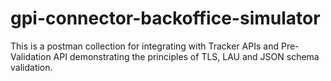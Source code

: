 # gpi-connector-backoffice-simulator
This is a postman collection for integrating with Tracker APIs and Pre-Validation API demonstrating the principles of TLS, LAU and JSON schema validation.
